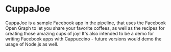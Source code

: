 CuppaJoe
========

CuppaJoe is a sample Facebook app in the pipeline, that uses the Facebook Open Graph to let you share your favorite coffees, as well as the recipes for creating those amazing cups of joy! It's also intended to be a demo for writing Facebook apps with Cappuccino - future versions would demo the usage of Node.js as well.